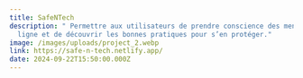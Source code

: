 ```yaml
---
title: SafeNTech
description: " Permettre aux utilisateurs de prendre conscience des menaces en
  ligne et de découvrir les bonnes pratiques pour s’en protéger."
image: /images/uploads/project_2.webp
link: https://safe-n-tech.netlify.app/
date: 2024-09-22T15:50:00.000Z
---
```

